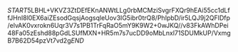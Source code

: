$START$5LBHL+VKVZ3ZtDEfEKnANWtLLg0rbMCMziSvgrFXQr9hEAi55cc1dLffJHnI8l0EX6aiZEsodGqsjAogsqleUov3IG5ibr0trQ8/PhIpbD/ir5LQJ9j2QFIDfp/elvAK0vxrokn6Uqr3V7s1PB1TrFqRaO5mY9K9W2+0wJKQ//v83FkAWhDPei48Fa05zEshd88pGdLSUfMXN+HR5m7s7ucDD9oMbLnxl71SDUMkUP/VxmgB7B62D54pzVt7vd2g$END$